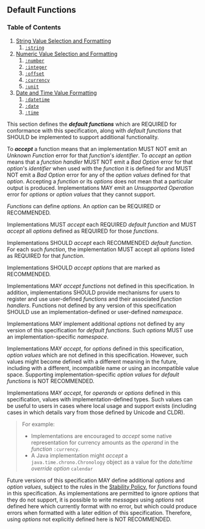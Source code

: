 ## Default Functions

### Table of Contents

1. [String Value Selection and Formatting](string.md)
   1. [`:string`](string.md#the-string-function)
1. [Numeric Value Selection and Formatting](number.md)
   1. [`:number`](number.md#the-number-function)
   1. [`:integer`](number.md#the-integer-function)
   1. [`:offset`](number.md#the-offset-function)
   1. [`:currency`](number.md#the-currency-function)
   1. [`:unit`](number.md#the-unit-function)
1. [Date and Time Value Formatting](datetime.md)
   1. [`:datetime`](datetime.md#the-datetime-function)
   1. [`:date`](datetime.md#the-date-function)
   1. [`:time`](datetime.md#the-time-function)

This section defines the **_<dfn>default functions</dfn>_**
which are REQUIRED for conformance with this specification,
along with _default functions_ that SHOULD be implemented to support
additional functionality.

To **_<dfn>accept</dfn>_** a function means that an implementation MUST NOT
emit an _Unknown Function_ error for that _function_'s _identifier_.
To _accept_ an _option_ means that a _function handler_ MUST NOT
emit a _Bad Option_ error for that _option_'s _identifier_ when used with the _function_
it is defined for
and MUST NOT emit a _Bad Option_ error for any of the _option values_
defined for that _option_.
Accepting a _function_ or its _options_ does not mean that a particular output is produced.
Implementations MAY emit an _Unsupported Operation_ error for _options_
or _option values_ that they cannot support.

_Functions_ can define _options_. 
An _option_ can be REQUIRED or RECOMMENDED.

Implementations MUST _accept_ each REQUIRED _default function_ and
MUST _accept_ all _options_ defined as REQUIRED for those _functions_.

Implementations SHOULD _accept_ each RECOMMENDED _default function_.
For each such _function_, the implementation MUST accept all _options_
listed as REQUIRED for that _function_.

Implementations SHOULD _accept_ _options_ that are marked as RECOMMENDED.

Implementations MAY _accept_ _functions_ not defined in this specification.
In addition, implementations SHOULD provide mechanisms for users to
register and use user-defined _functions_ and their associated _function handlers_.
Functions not defined by any version of this specification SHOULD use 
an implementation-defined or user-defined _namespace_.

Implementations MAY implement additional _options_ not defined
by any version of this specification for _default functions_.
Such _options_ MUST use an implementation-specific _namespace_.

Implementations MAY _accept_, for _options_ defined in this specification,
_option values_ which are not defined in this specification.
However, such values might become defined with a different meaning in the future,
including with a different, incompatible name
or using an incompatible value space.
Supporting implementation-specific _option values_ for _default functions_ is NOT RECOMMENDED.

Implementations MAY _accept_, for _operands_ or _options_ defined in this specification,
values with implementation-defined types.
Such values can be useful to users in cases where local usage and support exists
(including cases in which details vary from those defined by Unicode and CLDR).

> For example:
> - Implementations are encouraged to _accept_ some native representation
>   for currency amounts as the _operand_ in the _function_ `:currency`.
> - A Java implementation might _accept_ a `java.time.chrono.Chronology` object
>   as a value for the _date/time override option_ `calendar`

Future versions of this specification MAY define additional _options_ and _option values_,
subject to the rules in the [Stability Policy](#stability-policy),
for _functions_ found in this specification.
As implementations are permitted to ignore _options_ that they do not support,
it is possible to write _messages_ using _options_ not defined here
which currently format with no error, but which could produce errors
when formatted with a later edition of this specification.
Therefore, using _options_ not explicitly defined here is NOT RECOMMENDED.

